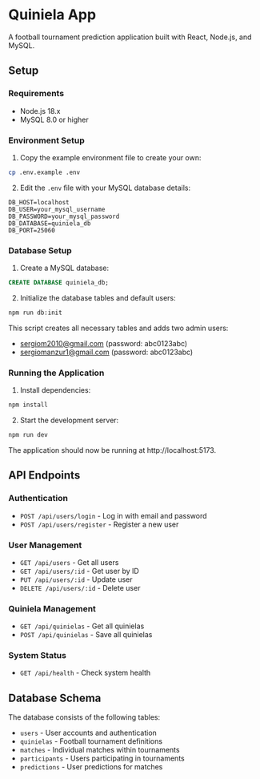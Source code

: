 # Quiniela App

A football tournament prediction application built with React, Node.js, and MySQL.

## Setup

### Requirements

- Node.js 18.x
- MySQL 8.0 or higher

### Environment Setup

1. Copy the example environment file to create your own:

```bash
cp .env.example .env
```

2. Edit the `.env` file with your MySQL database details:

```
DB_HOST=localhost
DB_USER=your_mysql_username
DB_PASSWORD=your_mysql_password
DB_DATABASE=quiniela_db
DB_PORT=25060
```

### Database Setup

1. Create a MySQL database:

```sql
CREATE DATABASE quiniela_db;
```

2. Initialize the database tables and default users:

```bash
npm run db:init
```

This script creates all necessary tables and adds two admin users:
- sergiom2010@gmail.com (password: abc0123abc)
- sergiomanzur1@gmail.com (password: abc0123abc)

### Running the Application

1. Install dependencies:

```bash
npm install
```

2. Start the development server:

```bash
npm run dev
```

The application should now be running at http://localhost:5173.

## API Endpoints

### Authentication
- `POST /api/users/login` - Log in with email and password
- `POST /api/users/register` - Register a new user

### User Management
- `GET /api/users` - Get all users
- `GET /api/users/:id` - Get user by ID
- `PUT /api/users/:id` - Update user
- `DELETE /api/users/:id` - Delete user

### Quiniela Management
- `GET /api/quinielas` - Get all quinielas
- `POST /api/quinielas` - Save all quinielas

### System Status
- `GET /api/health` - Check system health

## Database Schema

The database consists of the following tables:
- `users` - User accounts and authentication
- `quinielas` - Football tournament definitions
- `matches` - Individual matches within tournaments
- `participants` - Users participating in tournaments
- `predictions` - User predictions for matches
